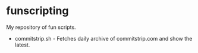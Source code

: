 # funscripting
My repository of fun scripts.

* commitstrip.sh    -   Fetches daily archive of commitstrip.com and show the latest.
